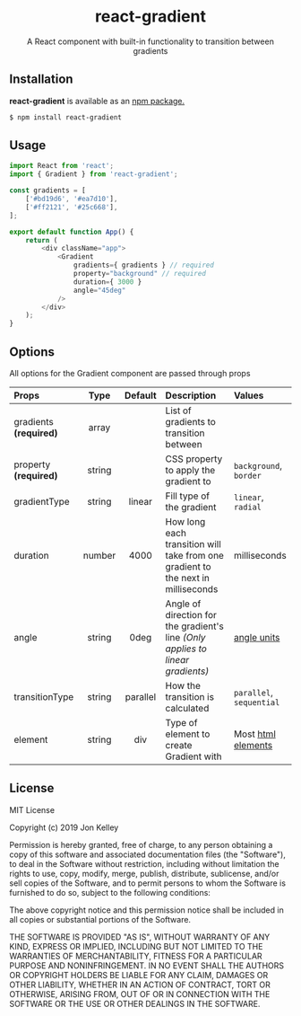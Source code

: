 <h1 align="center">react-gradient</h1>
  
<p align="center">A React component with built-in functionality to transition between gradients</p>

## Installation

<b>react-gradient</b> is available as an [npm package.](link-to-published-npm-page)
```bash
$ npm install react-gradient
```

## Usage

```js
import React from 'react';
import { Gradient } from 'react-gradient';

const gradients = [
	['#bd19d6', '#ea7d10'],
	['#ff2121', '#25c668'],
];

export default function App() {
	return (
		<div className="app">
			<Gradient
				gradients={ gradients } // required
				property="background" // required
				duration={ 3000 }
				angle="45deg"
			/>
		</div>
	);
}
```

## Options

All options for the Gradient component are passed through props

| Props                          | Type         | Default | Description   | Values                                      
| :-----------------------       | :----:       | :----:  | :------------ | :-----
| gradients <b>(required)</b>    | array        |         | List of gradients to transition between | 
| property <b>(required)</b>     | string       |         | CSS property to apply the gradient to | `background`, <br> `border`
| gradientType                   | string       | linear  | Fill type of the gradient | `linear`, <br> `radial`
| duration                       | number       | 4000    | How long each transition will take from one gradient to the next in milliseconds | milliseconds
| angle                          | string       | 0deg    | Angle of direction for the gradient's line <i>(Only applies to linear gradients)<i> | [angle units](https://developer.mozilla.org/en-US/docs/Web/CSS/angle)
| transitionType                 | string       | parallel| How the transition is calculated | `parallel`, <br> `sequential`
| element                        | string       | div     | Type of element to create Gradient with | Most [html elements](https://developer.mozilla.org/en-US/docs/Web/HTML/Element)

## License

MIT License

Copyright (c) 2019 Jon Kelley

Permission is hereby granted, free of charge, to any person obtaining a copy
of this software and associated documentation files (the "Software"), to deal
in the Software without restriction, including without limitation the rights
to use, copy, modify, merge, publish, distribute, sublicense, and/or sell
copies of the Software, and to permit persons to whom the Software is
furnished to do so, subject to the following conditions:

The above copyright notice and this permission notice shall be included in all
copies or substantial portions of the Software.

THE SOFTWARE IS PROVIDED "AS IS", WITHOUT WARRANTY OF ANY KIND, EXPRESS OR
IMPLIED, INCLUDING BUT NOT LIMITED TO THE WARRANTIES OF MERCHANTABILITY,
FITNESS FOR A PARTICULAR PURPOSE AND NONINFRINGEMENT. IN NO EVENT SHALL THE
AUTHORS OR COPYRIGHT HOLDERS BE LIABLE FOR ANY CLAIM, DAMAGES OR OTHER
LIABILITY, WHETHER IN AN ACTION OF CONTRACT, TORT OR OTHERWISE, ARISING FROM,
OUT OF OR IN CONNECTION WITH THE SOFTWARE OR THE USE OR OTHER DEALINGS IN THE
SOFTWARE.
